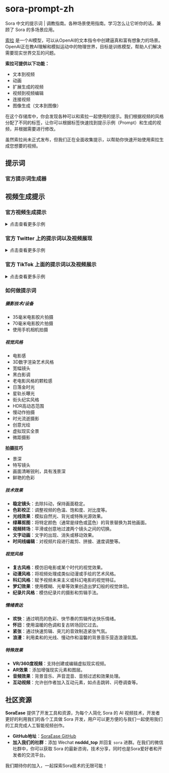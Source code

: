 # sora-prompt-zh

Sora 中文的提示词 | 调教指南。各种场景使用指南。学习怎么让它听你的话。兼顾了 Sora 的多场景应用。

[索拉](https://openai.com/sora) 是一个AI模型，可以从OpenAI的文本指令中创建逼真和富有想象力的场景。OpenAI正在教AI理解和模拟运动中的物理世界，目标是训练模型，帮助人们解决需要现实世界交互的问题。

**索拉可提供以下功能：**

+ 文本到视频
+ 动画
+ 扩展生成的视频
+ 视频到视频编辑
+ 连接视频
+ 图像生成（文本到图像）

在这个存储库中，你会发现各种可以和索拉一起使用的提示。我们根据视频的风格分配了不同的标签，让你可以根据标签快速找到提示示例（Prompt）和生成的视频，并根据需要进行修改。

虽然索拉尚未正式发布，但我们正在全面收集提示，以帮助你快速开始使用索拉生成您想要的视频。

## 提示词

### 官方提示词生成器

## 视频生成提示
### 官方视频生成提示

<details>
<summary>点击查看更多示例</summary> 

> 一位时尚女性穿着一件黑色皮夹克，一条长长的红色裙子和黑色靴子，手拿一个黑色的手提包，在热闹的东京街道上行走。周围充满了温暖的霓虹灯和动态的城市标识。她戴着太阳镜和红色口红，自信而随意地行走。街道潮湿而反光，形成了五彩灯光的镜面效果。许多行人在周围走动。

[生成视频链接](https://cdn.openai.com/sora/videos/tokyo-walk.mp4) 

> 几只巨大的长毛猛犸象漫步在积雪覆盖的草地上，它们的长毛在微风中轻轻飘动，远处是积雪覆盖的树木和戏剧性的雪山，午后的光线和稀薄的云彩以及高高悬挂的太阳形成了温暖的光芒。低角度的摄像视角令人惊叹，捕捉到了这些大型毛茸茸的哺乳动物和美丽的摄影，景深感非常强烈。

[生成视频链接](https://cdn.openai.com/sora/videos/wooly-mammoth.mp4) 

> 一个电影预告片，讲述了一位30岁的太空人的冒险故事，他戴着一顶红色的羊毛编织头盔，蓝天，盐沙漠，电影风格，35mm胶片拍摄，色彩生动。

[生成视频链接](https://cdn.openai.com/sora/videos/mitten-astronaut.mp4) 

> 无人机俯视着波涛汹涌的大苏尔加雷角海滩的崎岖悬崖。蓝色的海水拍打着，形成了白色的波浪，而夕阳的金光照亮了岩石海岸。远处有一座灯塔的小岛，悬崖边覆盖着绿色的灌木。从道路到海滩的陡峭下滑是一个戏剧性的壮举，悬崖边突出在海面上。这是一个捕捉到海岸的原始美和太平洋海岸公路崎岖风景的景色。

[生成视频链接](https://cdn.openai.com/sora/videos/big-sur.mp4) 

> 动画场景展示了一个近距离的短毛怪兽跪在一个正在融化的红色蜡烛旁边。艺术风格是3D和逼真的，重点放在光线和纹理上。画面的情绪是惊奇和好奇，怪兽睁着大眼睛，张着大嘴盯着火焰看。它的姿势和表情传达出一种天真和俏皮的感觉，好像它是第一次探索周围的世界一样。温暖色调和戏剧性的光线进一步增强了图像的舒适氛围。

[生成视频链接](https://cdn.openai.com/sora/videos/monster-with-melting-candle.mp4) 

> 一个华丽的纸艺世界，一个丰富多彩的珊瑚礁，到处都是色彩缤纷的鱼类和海洋生物。

[生成视频链接](https://cdn.openai.com/sora/videos/origami-undersea.mp4) 

> 这个特写镜头展示了维多利亚皇冠鸽子引人注目的蓝色羽毛和红色胸膛。它的羽冠由精致的蕾丝羽毛制成，而它的眼睛是醒目的红色。鸟的头微微倾斜，给人一种威严和威严的印象。背景模糊，突出了鸟的引人注目的外观。

[生成视频链接](https://cdn.openai.com/sora/videos/victoria-crowned-pigeon.mp4) 

> 两艘海盗船激战的写实特写视频，它们在一杯咖啡中航行。

[生成视频链接](https://cdn.openai.com/sora/videos/ships-in-coffee.mp4) 

> 一位20岁左右的年轻男子坐在天空中的一块云朵上，读着一本书。

[生成视频链接](https://cdn.openai.com/sora/videos/man-on-the-cloud.mp4) 

> 加利福尼亚淘金热的历史影像。

[生成视频链接](https://cdn.openai.com/sora/videos/gold-rush.mp4) 

> 一个玻璃球的特写视角，里面有一个有竹林的禅园，一个小矮人正在禅园里耙平沙子并在沙子上创造图案。

[生成视频链接](https://cdn.openai.com/sora/videos/zen-garden-gnome.mp4) 

> 在魔幻的黄昏中，一个24岁女子的眼睛在眨眼，站在马拉喀什，70毫米胶片拍摄的电影，景深，鲜艳的色彩，电影感觉的摄影。

[生成视频链接](https://cdn.openai.com/sora/videos/closeup-of-womans-eye.mp4) 

> 一只卡通袋鼠在迪斯科舞动。

[生成视频链接](https://cdn.openai.com/sora/videos/dancing-kangaroo.mp4) 

> 一个美丽的自制视频，展示了2056年尼日利亚拉各斯的人们。使用手机摄像头拍摄。

[生成视频链接](https://cdn.openai.com/sora/videos/lagos.mp4) 

> 一个培养着许多彩色鱼类和海洋生物的珊瑚礁的华丽渲染的纸艺世界。

[生成视频链接](https://cdn.openai.com/sora/videos/petri-dish-pandas.mp4) 

> 摄像机围绕着一堆大量显示不同节目的老式电视，1950年代的科幻电影，恐怖电影，新闻，静态画面，1970年代的情景喜剧等，设置在纽约一家大型博物馆画廊内。

[生成视频链接](https://cdn.openai.com/sora/videos/stack-of-tvs.mp4) 

> 3D动画中，一个小，圆，毛茸茸的生物，有着大大的，有表情的眼睛，探索着一个充满生机的，神奇的魔法森林。这个生物是兔子和松鼠的奇妙融合，有着柔软的蓝色皮毛和一条松软的，带条纹的尾巴。它在闪闪发光的小溪旁跳跃，眼睛里充满了惊奇。森林中充满了魔法元素：发光并变色的花朵，紫色和银色树叶的树木，以及看起来像萤火虫的小飘浮灯光。生物停下来和一群像仙子一样的小精灵玩耍，围绕着一个蘑菇环舞动。生物惊叹地抬头望着一棵巨大的，发着光的树，它似乎是森林的心脏。

[生成视频链接](https://cdn.openai.com/sora/videos/big-eyed-fluff-ball.mp4) 

> 摄像机跟随着一辆白色老式SUV，车顶有一个黑色行李架，它快速地驶过陡峭的山路，周围是松树，车轮的灰尘飞扬，阳光照在SUV上，照在山路上，给整个场景带来了温暖的光芒。土路缓缓弯曲，远处看不到其他汽车或车辆。路两旁的树是红杉树，零零散散地散布着绿色植被。车辆从后方视角看上去轻松地跟着弯道转弯，好像它在崎岖的地形中行驶一样。土路本身被陡峭的山丘和山脉所环绕，天空晴朗，白云飘荡。

[生成视频链接](https://cdn.openai.com/sora/videos/suv-in-the-dust.mp4) 

> 火车途经东京郊区的窗户反射。

[生成视频链接](https://cdn.openai.com/sora/videos/train-window.mp4) 

> 无人机摄影展示了一座建在阿马尔菲海岸岩石高地上的美丽历史教堂，视角展示了历史悠久且宏伟的建筑细节，以及分层的路径和露台，海平面下的海浪拍打在下方的岩石上，远眺海岸水域和意大利阿马尔菲海岸的丘陵风景，几个远处的人在走动，并在欣赏悬崖海景的露台上欣赏风景，午后的阳光营造出一种神奇和浪漫的氛围，摄影以美丽的摄影捕捉了这一场景。

[生成视频链接](https://cdn.openai.com/sora/videos/amalfi-coast.mp4) 

> 一个大号橙色章鱼躺在海底，与沙质和岩石的地形融为一体。它的触手围绕着身体，眼睛闭着。章鱼不知道一只螃蟹从岩石后爬向它，它的爪子举起准备进攻。螃蟹是棕色的，长满刺，有着长腿和触角。镜头采用广角拍摄，展示了海洋的广阔和深度。水是清澈的蓝色，阳光透过水面，形成光束。镜头清晰锐利，动态范围高。章鱼和螃蟹都处于焦点状态，而背景略微模糊，产生了眨眼，站在马拉喀什，70毫米胶片拍摄的电影，景深，鲜艳的色彩，电影感觉的摄影。

[生成视频链接](https://cdn.openai.com/sora/videos/closeup-of-womans-eye.mp4) 

> 一只卡通袋鼠在迪斯科舞动。

[生成视频链接](https://cdn.openai.com/sora/videos/dancing-kangaroo.mp4) 

> 一个美丽的自制视频，展示了2056年尼日利亚拉各斯的人们。使用手机摄像头拍摄。

[生成视频链接](https://cdn.openai.com/sora/videos/lagos.mp4) 

> 一个培养着许多彩色鱼类和海洋生物的珊瑚礁的华丽渲染的纸艺世界。

[生成视频链接](https://cdn.openai.com/sora/videos/petri-dish-pandas.mp4) 

> 摄像机围绕着一堆大量显示不同节目的老式电视，1950年代的科幻电影，恐怖电影，新闻，静态画面，1970年代的情景喜剧等，设置在纽约一家大型博物馆画廊内。

[生成视频链接](https://cdn.openai.com/sora/videos/stack-of-tvs.mp4) 

> 3D动画中，一个小，圆，毛茸茸的生物，有着大大的，有表情的眼睛，探索着一个充满生机的，神奇的魔法森林。这个生物是兔子和松鼠的奇妙融合，有着柔软的蓝色皮毛和一条松软的，带条纹的尾巴。它在闪闪发光的小溪旁跳跃，眼睛里充满了惊奇。森林中充满了魔法元素：发光并变色的花朵，紫色和银色树叶的树木，以及看起来像萤火虫的小飘浮灯光。生物停下来和一群像仙子一样的小精灵玩耍，围绕着一个蘑菇环舞动。生物惊叹地抬头望着一棵巨大的，发着光的树，它似乎是森林的心脏。

[生成视频链接](https://cdn.openai.com/sora/videos/big-eyed-fluff-ball.mp4) 

> 摄像机跟随着一辆白色老式SUV，车顶有一个黑色行李架，它快速地驶过陡峭的山路，周围是松树，车轮的灰尘飞扬，阳光照在SUV上，照在山路上，给整个场景带来了温暖的光芒。土路缓缓弯曲，远处看不到其他汽车或车辆。路两旁的树是红杉树，零零散散地散布着绿色植被。车辆从后方视角看上去轻松地跟着弯道转弯，好像它在崎岖的地形中行驶一样。土路本身被陡峭的山丘和山脉所环绕，天空晴朗，白云飘荡。

[生成视频链接](https://cdn.openai.com/sora/videos/suv-in-the-dust.mp4) 

> 火车途经东京郊区的窗户反射。

[生成视频链接](https://cdn.openai.com/sora/videos/train-window.mp4) 

> 无人机摄影展示了一座建在阿马尔菲海岸岩石高地上的美丽历史教堂，视角展示了历史悠久且宏伟的建筑细节，以及分层的路径和露台，海平面下的海浪拍打在下方的岩石上，远眺海岸水域和意大利阿马尔菲海岸的丘陵风景，几个远处的人在走动，并在欣赏悬崖海景的露台上欣赏风景，午后的阳光营造出一种神奇和浪漫的氛围，摄影以美丽的摄影捕捉了这一场景。

[生成视频链接](https://cdn.openai.com/sora/videos/amalfi-coast.mp4) 

> 一个大号橙色章鱼躺在海底，与沙质和岩石的地形融为一体。它的触手围绕着身体，眼睛闭着。章鱼不知道一只螃蟹从岩石后爬向它，它的爪子举起准备进攻。螃蟹是棕色的，长满刺，有着长腿和触角。镜头采用广角拍摄，展示了海洋的广阔和深度。水是清澈的蓝色，阳光透过水面，形成光束。镜头清晰锐利，动态范围高。章鱼和螃蟹都处于焦点状态，而背景略微模糊，产生了
</details>

### 官方 Twitter 上的提示词以及视频展现

<details>
<summary>点击查看更多示例</summary> 

1. 一只小熊猫和一只巨嘴鸟是最好的朋友，在圣托里尼的蓝色时刻散步。
[生成视频链接](https://x.com/_tim_brooks/status/1761236971186438178?s=20)
2. 一名水肺潜水员发现了一个隐藏的未来主义沉船，里面有赛博海洋生物和先进的外星科技。
[生成视频链接](https://x.com/billpeeb/status/1761235907330400640?s=20)
3. 特写镜头展示了一只雄伟的白色龙，拥有珍珠般的银边鳞片、冰蓝色的眼睛、优雅的象牙色角和雾气般的呼吸。着重展示了详细的面部特征和有纹理的鳞片，背景柔和模糊。
[生成视频链接](https://x.com/hr98w/status/1761752242406019524?s=20)
4. 在一个精美渲染的纸艺世界中，一艘蒸汽船穿越辽阔的海洋，天空中有薄云。遥远的草坡在背景中若隐若现，纸艺海洋表面附近可见一些海洋生物。
[生成视频链接](https://x.com/billpeeb/status/1761235818515968314?s=20)
5. 一个人在夏威夷的热带水域进行BASE跳伞。他的宠物金刚鹦鹉在他身边飞行。
[生成视频链接](https://x.com/_tim_brooks/status/1761235778875883810?s=20)
6. 一个被黑暗霓虹灯光照亮的热带雨林，充满了奇幻的动植物和动物。
[生成视频链接](https://x.com/_tim_brooks/status/1761235759464329278?s=20)
7. 一只玻璃制成的乌龟，裂缝用金缮修复过，正走在日落时分的黑沙滩上。
[生成视频链接](https://x.com/model_mechanic/status/1761198301482021084?s=20)
8. 一群萨摩耶小狗学习成为厨师的宣传片。
[生成视频链接](https://x.com/hr98w/status/1761752613111152977?s=20)
9. 一群冒险的小狗在天空废墟中探险的宣传片。
[生成视频链接](https://x.com/_tim_brooks/status/1760168890959888818?s=20)
10. 夜间镜头，一个寄居蟹把白炽灯泡当做壳。
[生成视频链接](https://x.com/model_mechanic/status/1759343673484165262?s=20)
11. Minecraft使用最华丽的高清8K材质包。
[生成视频链接](https://x.com/_tim_brooks/status/1759125570825453785?s=20)
12. 这个近景镜头展示了一只未来主义赛博德国牧羊犬，展示了它引人注目的棕黑色毛发。
[生成视频链接](https://x.com/billpeeb/status/1759123245821817083?s=20)
13. 一个蚂蚁在蚁巢内部导航的POV镜头。
[生成视频链接](https://x.com/model_mechanic/status/1759068809867166129?s=20)
14. 一片叶子的微距镜头，展示了微小的火车穿过它的叶脉。
[生成视频链接](https://x.com/model_mechanic/status/1758993960956219476?s=20)
15. 一只白色和橙色虎斑巷猫在大雨中穿过后巷，寻找庇护所。
[生成视频链接](https://x.com/_tim_brooks/status/1758967853498450396?s=20)
16. 一只可以游泳的蝴蝶在美丽的珊瑚礁下水中航行的逼真视频。
[生成视频链接](https://x.com/_tim_brooks/status/1758959726933774489?s=20)
17. 一只巨大的鸭子走过波士顿的街道。
[生成视频链接](https://x.com/_tim_brooks/status/1758959404974760042?s=20)
18. 相机下降并放大，俯瞰着美丽的海洋和历史建筑，沿着悬崖上的壮丽海岸风景小镇。
[生成视频链接](https://x.com/billpeeb/status/1758958132615619005?s=20)
19. 一个由水构成的行走人形体参观一个艺术画廊，里面有许多不同风格的美丽作品。
[生成视频链接](https://x.com/_tim_brooks/status/1758666264032280683?s=20)
20. 一个绿色的斑点和一个橙色的斑点相爱并一起跳舞。
[生成视频链接](https://x.com/_tim_brooks/status/1758662698190229643?s=20)
21. 一个阴森的闹鬼大宅，友好的南瓜灯和鬼魂角色欢迎着来敲门的孩子们，倾斜移轴摄影。
[生成视频链接](https://x.com/billpeeb/status/1758658884582142310?s=20)
22. 一个巨大的教堂被猫填满。你看到的地方到处都是猫。一个男人走进教堂，在一只巨大的猫王宝座前鞠躬。
[生成视频链接](https://x.com/_tim_brooks/status/1758655677864845707?s=20)
23. 人们在海滩放松的逼真视频，然后一条鲨鱼从水中跳出，惊吓了所有人。
[生成视频链接](https://x.com/_tim_brooks/status/1758655323576164830?s=20)

</details>

### 官方 TikTok 上面的提示词以及视频展示

<details>
<summary>点击查看更多示例</summary> 

1. 穿着雄伟王冠的小土豆国王，坐在王座上，监视着他们的土豆王国，充满了土豆臣民和土豆城堡。
[生成视频链接](https://www.tiktok.com/@openai/video/7336623342721486122)
2. 一家装饰有室内植物的咖啡馆的微缩地图。
木梁在上方交叉，一台冷冻咖啡站用小瓶子和玻璃杯装点着。
[生成视频链接](https://www.tiktok.com/@openai/video/7336623342721486122)
3. 一个拼成“SORA”字样的逼真云图。
[生成视频链接](https://www.tiktok.com/@openai/video/7336623342721486122)
4. 公园里的猴子下棋。
[生成视频链接](https://www.tiktok.com/@openai/video/7336976814272695598)
5. 叶子的微距镜头，展示了微小的火车穿过它的叶脉。
[生成视频链接](https://www.tiktok.com/@openai/video/7337337783700360494)
6. 一只黑色连帽卫衣的计算机黑客拉布拉多在计算机前面坐着，屏幕的反光照在狗脸上，它正在快速打字。
[生成视频链接](https://www.tiktok.com/@openai/video/7337475894115700011)
7. 低角度摄影紧随丛林中的蚂蚁，进入地面，进入它们的世界。
[生成视频链接](https://www.tiktok.com/@openai/video/7337532544491130158)
8. 比萨斜塔。
[生成视频链接](https://www.tiktok.com/@openai/video/7337782565870357803)
9. 一个低质量、视觉上令人失望的超级碗广告。
[生成视频链接](https://www.tiktok.com/@openai/video/7337862463951654190)

</details>

### 如何做提示词

##### **摄影技术/设备**

- 35毫米电影胶片拍摄
- 70毫米电影胶片拍摄
- 使用手机相机拍摄

##### **视觉风格**

- 电影感
- 3D数字渲染艺术风格
- 宽幅镜头
- 黑白影调
- 老电影风格的颗粒感
- 日落金时光
- 星轨长曝光
- 街头纪实风格
- HDR高动态范围
- 慢动作拍摄
- 时光流逝摄影
- 创意光绘
- 虚拟现实全景
- 微距摄影

**拍摄技巧**

- 景深
- 特写镜头
- 画面清晰锐利，具有浅景深
- 鲜艳的色彩

##### **技术效果**

- **稳定镜头**：去除抖动，保持画面稳定。
- **色彩校正**：调整视频的色温、饱和度、对比度等。
- **光线效果**：模拟自然光、背光或特殊光源效果。
- **绿幕抠图**：将特定颜色（通常是绿色或蓝色）的背景替换为其他画面。
- **视频转场**：平滑或创意地过渡两个镜头之间的切换。
- **文字动画**：文字的出现、消失或移动效果。
- **时间线编辑**：对视频片段进行裁剪、拼接、速度调整等。

##### **视觉风格**

- **复古风格**：模仿旧电影或某个时代的视觉效果。
- **动漫风格**：将视频处理成类似动漫或手绘的艺术风格。
- **科幻风格**：赋予视频未来主义或科幻电影的视觉特征。
- **梦幻效果**：使用模糊、光晕等效果创造出梦幻般的视觉体验。
- **纪录片风格**：模仿纪录片的摄影和剪辑手法。

##### **情绪表达**

- **欢快**：通过明亮的色彩、快节奏的剪辑传达快乐情绪。
- **怀旧**：使用温暖的色调和复古转场回忆过去。
- **紧张**：通过快速剪辑、突兀的音效制造紧张气氛。
- **浪漫**：利用柔和的光线、慢动作和温馨的背景音乐营造浪漫氛围。

##### **特殊效果**

- **VR/360度视频**：支持创建或编辑虚拟现实视频。
- **AR效果**：添加增强现实元素和图层。
- **音频效果**：背景音乐、声音混音、音频过滤和效果处理。
- **互动视频**：允许创作者加入互动元素，如点击跳转、问卷调查等。

## 社区资源

**SoraEase** 提供了开发工具和资源，为每个人简化 Sora 的 AI 视频技术，开发者更好的利用我们的各个工具做 Sora 开发，用户可以更方便的与我们一起使用我们的工具完成人工智能视频创作。

- **GitHub地址**：[SoraEase GitHub](https://github.com/SoraEase)
- **加入我们的社群**：添加 Wechat **nsddd_top** 并回复 `sora` 进群。在我们的微信社群中，你可以获取 Sora 的最新咨询，技术分享，同时也是Sora爱好者和开发者的交流平台。

我们期待你的加入，一起探索Sora技术的无限可能！
